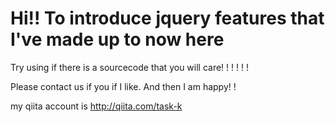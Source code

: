 Hi!! To introduce jquery features that I've made up to now here
====

Try using if there is a sourcecode that you will care! ! ! ! ! !

Please contact us if you if I like.
And then I am happy! !

my qiita account is http://qiita.com/task-k
